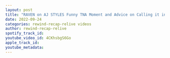 ```yaml
---
layout: post
title: "RAVEN on AJ STYLES Funny TNA Moment and Advice on Calling it in the Ring"
date: 2022-09-24
categories: rewind-recap-relive videos
author: rewind-recap-relive
spotify_track_id: 
youtube_video_id: 4CKhsbgS6Go
apple_track_id: 
youtube_metadata: 
---
```

